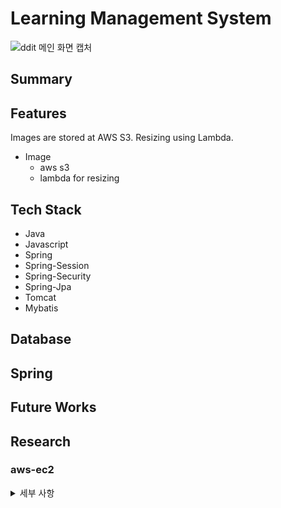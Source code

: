 # Learning Management System

![ddit 메인 화면 캡처](https://user-images.githubusercontent.com/107231837/211437489-77a27e9b-5d76-42b3-8ed6-735ac298f45c.PNG)

## Summary

## Features

Images are stored at AWS S3. Resizing using Lambda.

* Image
  * aws s3
  * lambda for resizing

## Tech Stack

* Java
* Javascript
* Spring
* Spring-Session
* Spring-Security
* Spring-Jpa
* Tomcat
* Mybatis

## Database

## Spring

## Future Works

## Research

### aws-ec2
<details>
<summary>세부 사항</summary>
<div markdown="1">

basic setup for ubuntu
$ sudo apt-get update
$ sudo apt-get install -y build-essential
npm install for ubuntu
$ curl -sL https://deb.nodesource.com/setup_14.x | sudo -E bash --
$ sudo apt-get install -y nodejs
mysql install for ubuntu
$ sudo apt-get install -y mysql-server
$ sudo su
$ mysql_secure_installation
$ mysql -u root -p
mysql> ALTER USER 'root'@'localhost' IDENTIFIED WITH mysql_native_password BY 'password';
$ vim .env
$ npx sequelize db:create

</div>
</details>
